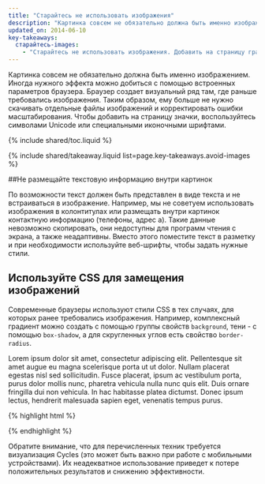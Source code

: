 ```yaml
---
title: "Старайтесь не использовать изображения"
description: "Картинка совсем не обязательно должна быть именно изображением. Иногда нужного эффекта можно добиться с помощью встроенных параметров браузера."
updated_on: 2014-06-10
key-takeaways:
  старайтесь-images:
    - "Старайтесь не использовать изображения. Добавить на страницу графические эффекты (тени, градиенты, скругленные углы и т. д.) можно с помощью функций браузера."
---
```


<p class="intro">
  Картинка совсем не обязательно должна быть именно изображением. Иногда нужного эффекта можно добиться с помощью встроенных параметров браузера.  Браузер создает визуальный ряд там, где раньше требовались изображения.   Таким образом, ему больше не нужно скачивать отдельные файлы изображений и корректировать ошибки масштабирования.  Чтобы добавить на страницу значки, воспользуйтесь символами Unicode или специальными иконочными шрифтами.
</p>


{% include shared/toc.liquid %}


{% include shared/takeaway.liquid list=page.key-takeaways.avoid-images %}

##Не размещайте текстовую информацию внутри картинок 

По возможности текст должен быть представлен в виде текста и не встраиваться в изображение. Например, мы не советуем использовать изображения в колонтитулах или размещать внутри картинок контактную информацию (телефоны, адрес а).  Такие данные невозможно скопировать, они недоступны для программ чтения с экрана, а также неадаптивны.  Вместо этого поместите текст в разметку и при необходимости используйте веб-шрифты, чтобы задать нужные стили.

## Используйте CSS для замещения изображений

Современные браузеры используют стили CSS в тех случаях, для которых ранее требовались изображения.  Например, комплексный градиент можно создать с помощью группы свойств <code>background</code>, тени - с помощью <code>box-shadow</code>, а для скругленных углов есть свойство <code>border-radius</code>.

<p id="noImage">
Lorem ipsum dolor sit amet, consectetur adipiscing elit. Pellentesque sit 
amet augue eu magna scelerisque porta ut ut dolor. Nullam placerat egestas 
nisl sed sollicitudin. Fusce placerat, ipsum ac vestibulum porta, purus 
dolor mollis nunc, pharetra vehicula nulla nunc quis elit. Duis ornare 
fringilla dui non vehicula. In hac habitasse platea dictumst. Donec 
ipsum lectus, hendrerit malesuada sapien eget, venenatis tempus purus.
</p>

{% highlight html %}
<style>
  div#noImage {
    color: white;
    border-radius: 5px;
    box-shadow: 5px 5px 4px 0 rgba(9,130,154,0.2);
    background: linear-gradient(rgba(9, 130, 154, 1), rgba(9, 130, 154, 0.5));
  }
</style>
{% endhighlight %}

Обратите внимание, что для перечисленных техник требуется визуализация Cycles (это может быть важно при работе с мобильными устройствами).  Их неадекватное использование приведет к потере положительных результатов и снижению эффективности.



